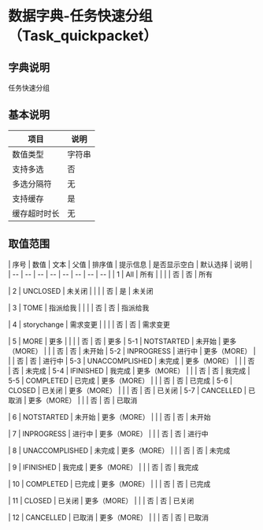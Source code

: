 # 数据字典-任务快速分组（Task_quickpacket）
## 字典说明
任务快速分组

## 基本说明
| 项目 | 说明 |
| -- | -- |
| 数值类型 | 字符串 |
| 支持多选 | 否 |
| 多选分隔符 | 无 |
| 支持缓存 | 是 |
| 缓存超时时长 | 无 |

## 取值范围
| 序号 | 数值 | 文本 | 父值 | 排序值 | 提示信息 | 是否显示空白 | 默认选择 | 说明 |
| -- | -- | -- | -- | -- | -- | -- | -- |
| 1 | All | 所有 |  |  |  | 否 | 否 | 所有

| 2 | UNCLOSED | 未关闭 |  |  |  | 否 | 是 | 未关闭

| 3 | TOME | 指派给我 |  |  |  | 否 | 否 | 指派给我

| 4 | storychange | 需求变更 |  |  |  | 否 | 否 | 需求变更

| 5 | MORE | 更多 |  |  |  | 否 | 否 | 更多
| 5-1 | NOTSTARTED | 未开始 | 更多（MORE） |  |  | 否 | 否 | 未开始
| 5-2 | INPROGRESS | 进行中 | 更多（MORE） |  |  | 否 | 否 | 进行中
| 5-3 | UNACCOMPLISHED | 未完成 | 更多（MORE） |  |  | 否 | 否 | 未完成
| 5-4 | IFINISHED | 我完成 | 更多（MORE） |  |  | 否 | 否 | 我完成
| 5-5 | COMPLETED | 已完成 | 更多（MORE） |  |  | 否 | 否 | 已完成
| 5-6 | CLOSED | 已关闭 | 更多（MORE） |  |  | 否 | 否 | 已关闭
| 5-7 | CANCELLED | 已取消 | 更多（MORE） |  |  | 否 | 否 | 已取消

| 6 | NOTSTARTED | 未开始 | 更多（MORE） |  |  | 否 | 否 | 未开始

| 7 | INPROGRESS | 进行中 | 更多（MORE） |  |  | 否 | 否 | 进行中

| 8 | UNACCOMPLISHED | 未完成 | 更多（MORE） |  |  | 否 | 否 | 未完成

| 9 | IFINISHED | 我完成 | 更多（MORE） |  |  | 否 | 否 | 我完成

| 10 | COMPLETED | 已完成 | 更多（MORE） |  |  | 否 | 否 | 已完成

| 11 | CLOSED | 已关闭 | 更多（MORE） |  |  | 否 | 否 | 已关闭

| 12 | CANCELLED | 已取消 | 更多（MORE） |  |  | 否 | 否 | 已取消


